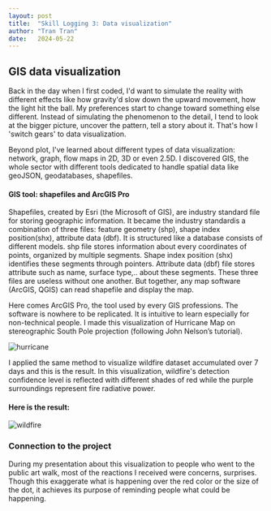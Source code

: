 ```yaml
---
layout: post
title:  "Skill Logging 3: Data visualization"
author: "Tran Tran"
date:   2024-05-22
---
```


## GIS data visualization
Back in the day when I first coded, I'd want to simulate the reality with different effects like how gravity'd slow down the upward movement, how the light hit the ball. My preferences start to change toward something else different. Instead of simulating the phenomenon to the detail, I tend to look at the bigger picture, uncover the pattern, tell a story about it. That's how I 'switch gears' to data visualization. 

Beyond plot, I've learned about different types of data visualization: network, graph, flow maps in 2D, 3D or even 2.5D. I discovered GIS, the whole sector with different tools dedicated to handle spatial data like geoJSON, geodatabases, shapefiles. 

#### GIS tool: shapefiles and ArcGIS Pro
Shapefiles, created by Esri (the Microsoft of GIS), are industry standard file for storing geographic information. It became the industry standardis a combination of three files: feature geometry (shp), shape index position(shx), attribute data (dbf). It is structured like a database consists of different models. shp file stores information about every coordinates of points, organized by multiple segments. Shape index position (shx) identifies these segments through pointers. Attribute data (dbf) file stores attribute such as name, surface type,.. about these segments. These three files are useless without one another. But  together, any map software (ArcGIS, QGIS) can read shapefile and display the map. 

Here comes ArcGIS Pro, the tool used by every GIS professions. The software is nowhere to be replicated. It is intuitive to learn especially for non-technical people. I made this visualization of Hurricane Map on stereographic South Pole projection (following John Nelson’s tutorial).

![hurricane](/engr352/assets/img/tran/hurricane.png)

I applied the same method to visualize wildfire dataset accumulated over 7 days and this is the result. In this visualization, wildfire's detection confidence level is reflected with different shades of red while the purple surroundings represent fire radiative power.


#### Here is the result:
![wildfire](/engr352/assets/img/tran/wildfire.png)

### Connection to the project
During my presentation about this visualization to people who went to the public art walk, most of the reactions I received were concerns, surprises. Though this exaggerate what is happening over the red color or the size of the dot, it achieves its purpose of reminding people what could be happening.
